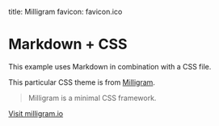 title: Milligram
favicon: favicon.ico

# Markdown + CSS

This example uses Markdown in combination with a CSS file.

This particular CSS theme is from [Milligram](https://milligram.io).

> Milligram is a minimal CSS framework.

<a class="button" href="https://milligram.io/">Visit milligram.io</a>
